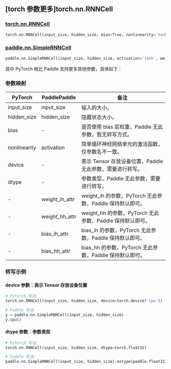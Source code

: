 ## [torch 参数更多]torch.nn.RNNCell

### [torch.nn.RNNCell](https://pytorch.org/docs/1.13/generated/torch.nn.RNNCell.html#torch.nn.RNNCell)

```python
torch.nn.RNNCell(input_size, hidden_size, bias=True, nonlinearity='tanh', device=None, dtype=None)
```

### [paddle.nn.SimpleRNNCell](https://www.paddlepaddle.org.cn/documentation/docs/zh/api/paddle/nn/SimpleRNNCell_cn.html)

```python
paddle.nn.SimpleRNNCell(input_size, hidden_size, activation='tanh', weight_ih_attr=None, weight_hh_attr=None, bias_ih_attr=None, bias_hh_attr=None, name=None)
```

其中 PyTorch 相比 Paddle 支持更多其他参数，具体如下：

### 参数映射

| PyTorch      | PaddlePaddle   | 备注                                                      |
| ------------ | -------------- | --------------------------------------------------------- |
| input_size   | input_size     | 输入的大小。                                              |
| hidden_size  | hidden_size    | 隐藏状态大小。                                            |
| bias         | -              | 是否使用 blas 层权重，Paddle 无此参数，暂无转写方式。     |
| nonlinearity | activation     | 简单循环神经网络单元的激活函数，仅参数名不一致。          |
| device       | -              | 表示 Tensor 存放设备位置，Paddle 无此参数，需要进行转写。 |
| dtype        | -              | 参数类型，Paddle 无此参数，需要进行转写。                 |
| -            | weight_ih_attr | weight_ih 的参数，PyTorch 无此参数，Paddle 保持默认即可。 |
| -            | weight_hh_attr | weight_hh 的参数，PyTorch 无此参数，Paddle 保持默认即可。 |
| -            | bias_ih_attr   | bias_ih 的参数，PyTorch 无此参数，Paddle 保持默认即可。   |
| -            | bias_hh_attr   | bias_hh 的参数，PyTorch 无此参数，Paddle 保持默认即可。   |

### 转写示例

#### device 参数：表示 Tensor 存放设备位置

```python
# PyTorch 写法:
torch.nn.RNNCell(input_size, hidden_size, device=torch.device('cpu'))

# Paddle 写法:
y = paddle.nn.SimpleRNNCell(input_size, hidden_size)
y.cpu()
```

#### dtype 参数：参数类型

```python
# PyTorch 写法:
torch.nn.RNNCell(input_size, hidden_size, dtype=torch.float32)

# Paddle 写法:
paddle.nn.SimpleRNNCell(input_size, hidden_size).astype(paddle.float32)
```
